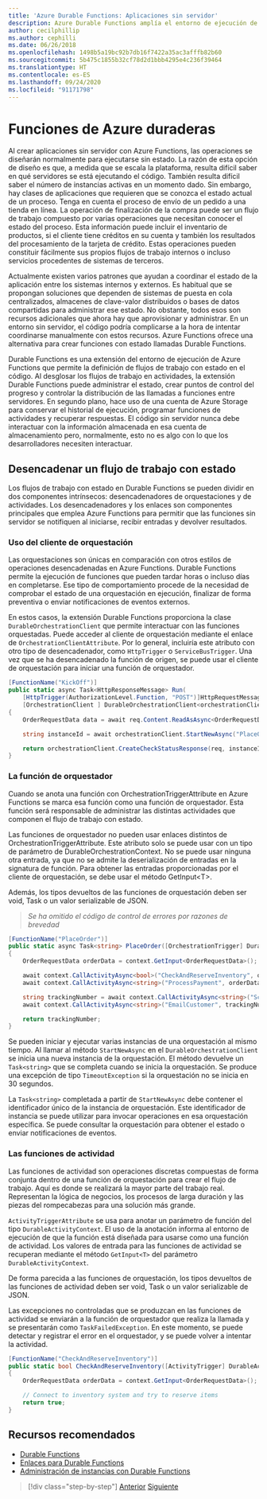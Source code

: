 ```yaml
---
title: 'Azure Durable Functions: Aplicaciones sin servidor'
description: Azure Durable Functions amplía el entorno de ejecución de Azure Functions para permitir flujos de trabajo con estado en el código.
author: cecilphillip
ms.author: cephilli
ms.date: 06/26/2018
ms.openlocfilehash: 1498b5a19bc92b7db16f7422a35ac3afffb82b60
ms.sourcegitcommit: 5b475c1855b32cf78d2d1bbb4295e4c236f39464
ms.translationtype: HT
ms.contentlocale: es-ES
ms.lasthandoff: 09/24/2020
ms.locfileid: "91171798"
---
```

# <a name="durable-azure-functions"></a>Funciones de Azure duraderas

Al crear aplicaciones sin servidor con Azure Functions, las operaciones se diseñarán normalmente para ejecutarse sin estado. La razón de esta opción de diseño es que, a medida que se escala la plataforma, resulta difícil saber en qué servidores se está ejecutando el código. También resulta difícil saber el número de instancias activas en un momento dado. Sin embargo, hay clases de aplicaciones que requieren que se conozca el estado actual de un proceso. Tenga en cuenta el proceso de envío de un pedido a una tienda en línea. La operación de finalización de la compra puede ser un flujo de trabajo compuesto por varias operaciones que necesitan conocer el estado del proceso. Esta información puede incluir el inventario de productos, si el cliente tiene créditos en su cuenta y también los resultados del procesamiento de la tarjeta de crédito. Estas operaciones pueden constituir fácilmente sus propios flujos de trabajo internos o incluso servicios procedentes de sistemas de terceros.

Actualmente existen varios patrones que ayudan a coordinar el estado de la aplicación entre los sistemas internos y externos. Es habitual que se propongan soluciones que dependen de sistemas de puesta en cola centralizados, almacenes de clave-valor distribuidos o bases de datos compartidas para administrar ese estado. No obstante, todos esos son recursos adicionales que ahora hay que aprovisionar y administrar. En un entorno sin servidor, el código podría complicarse a la hora de intentar coordinarse manualmente con estos recursos. Azure Functions ofrece una alternativa para crear funciones con estado llamadas Durable Functions.

Durable Functions es una extensión del entorno de ejecución de Azure Functions que permite la definición de flujos de trabajo con estado en el código. Al desglosar los flujos de trabajo en actividades, la extensión Durable Functions puede administrar el estado, crear puntos de control del progreso y controlar la distribución de las llamadas a funciones entre servidores. En segundo plano, hace uso de una cuenta de Azure Storage para conservar el historial de ejecución, programar funciones de actividades y recuperar respuestas. El código sin servidor nunca debe interactuar con la información almacenada en esa cuenta de almacenamiento pero, normalmente, esto no es algo con lo que los desarrolladores necesiten interactuar.

## <a name="triggering-a-stateful-workflow"></a>Desencadenar un flujo de trabajo con estado

Los flujos de trabajo con estado en Durable Functions se pueden dividir en dos componentes intrínsecos: desencadenadores de orquestaciones y de actividades. Los desencadenadores y los enlaces son componentes principales que emplea Azure Functions para permitir que las funciones sin servidor se notifiquen al iniciarse, recibir entradas y devolver resultados.

### <a name="working-with-the-orchestration-client"></a>Uso del cliente de orquestación

Las orquestaciones son únicas en comparación con otros estilos de operaciones desencadenadas en Azure Functions. Durable Functions permite la ejecución de funciones que pueden tardar horas o incluso días en completarse. Ese tipo de comportamiento procede de la necesidad de comprobar el estado de una orquestación en ejecución, finalizar de forma preventiva o enviar notificaciones de eventos externos.

En estos casos, la extensión Durable Functions proporciona la clase `DurableOrchestrationClient` que permite interactuar con las funciones orquestadas. Puede acceder al cliente de orquestación mediante el enlace de `OrchestrationClientAttribute`. Por lo general, incluiría este atributo con otro tipo de desencadenador, como `HttpTrigger` o `ServiceBusTrigger`. Una vez que se ha desencadenado la función de origen, se puede usar el cliente de orquestación para iniciar una función de orquestador.

```csharp
[FunctionName("KickOff")]
public static async Task<HttpResponseMessage> Run(
    [HttpTrigger(AuthorizationLevel.Function, "POST")]HttpRequestMessage req,
    [OrchestrationClient ] DurableOrchestrationClient<orchestrationClient>)
{
    OrderRequestData data = await req.Content.ReadAsAsync<OrderRequestData>();

    string instanceId = await orchestrationClient.StartNewAsync("PlaceOrder", data);

    return orchestrationClient.CreateCheckStatusResponse(req, instanceId);
}
```

### <a name="the-orchestrator-function"></a>La función de orquestador

Cuando se anota una función con OrchestrationTriggerAttribute en Azure Functions se marca esa función como una función de orquestador. Esta función será responsable de administrar las distintas actividades que componen el flujo de trabajo con estado.

Las funciones de orquestador no pueden usar enlaces distintos de OrchestrationTriggerAttribute. Este atributo solo se puede usar con un tipo de parámetro de DurableOrchestrationContext. No se puede usar ninguna otra entrada, ya que no se admite la deserialización de entradas en la signatura de función. Para obtener las entradas proporcionadas por el cliente de orquestación, se debe usar el método GetInput\<T\>.

Además, los tipos devueltos de las funciones de orquestación deben ser void, Task o un valor serializable de JSON.

> *Se ha omitido el código de control de errores por razones de brevedad*

```csharp
[FunctionName("PlaceOrder")]
public static async Task<string> PlaceOrder([OrchestrationTrigger] DurableOrchestrationContext context)
{
    OrderRequestData orderData = context.GetInput<OrderRequestData>();

    await context.CallActivityAsync<bool>("CheckAndReserveInventory", orderData);
    await context.CallActivityAsync<string>("ProcessPayment", orderData);

    string trackingNumber = await context.CallActivityAsync<string>("ScheduleShipping", orderData);
    await context.CallActivityAsync<string>("EmailCustomer", trackingNumber);

    return trackingNumber;
}
```

Se pueden iniciar y ejecutar varias instancias de una orquestación al mismo tiempo. Al llamar al método `StartNewAsync` en el `DurableOrchestrationClient` se inicia una nueva instancia de la orquestación. El método devuelve un `Task<string>` que se completa cuando se inicia la orquestación. Se produce una excepción de tipo `TimeoutException` si la orquestación no se inicia en 30 segundos.

La `Task<string>` completada a partir de `StartNewAsync` debe contener el identificador único de la instancia de orquestación. Este identificador de instancia se puede utilizar para invocar operaciones en esa orquestación específica. Se puede consultar la orquestación para obtener el estado o enviar notificaciones de eventos.

### <a name="the-activity-functions"></a>Las funciones de actividad

Las funciones de actividad son operaciones discretas compuestas de forma conjunta dentro de una función de orquestación para crear el flujo de trabajo. Aquí es donde se realizará la mayor parte del trabajo real. Representan la lógica de negocios, los procesos de larga duración y las piezas del rompecabezas para una solución más grande.

`ActivityTriggerAttribute` se usa para anotar un parámetro de función del tipo `DurableActivityContext`. El uso de la anotación informa al entorno de ejecución de que la función está diseñada para usarse como una función de actividad. Los valores de entrada para las funciones de actividad se recuperan mediante el método `GetInput<T>` del parámetro `DurableActivityContext`.

De forma parecida a las funciones de orquestación, los tipos devueltos de las funciones de actividad deben ser void, Task o un valor serializable de JSON.

Las excepciones no controladas que se produzcan en las funciones de actividad se enviarán a la función de orquestador que realiza la llamada y se presentarán como `TaskFailedException`. En este momento, se puede detectar y registrar el error en el orquestador, y se puede volver a intentar la actividad.

```csharp
[FunctionName("CheckAndReserveInventory")]
public static bool CheckAndReserveInventory([ActivityTrigger] DurableActivityContext context)
{
    OrderRequestData orderData = context.GetInput<OrderRequestData>();

    // Connect to inventory system and try to reserve items
    return true;
}
```

## <a name="recommended-resources"></a>Recursos recomendados

- [Durable Functions](/azure/azure-functions/durable-functions-overview)
- [Enlaces para Durable Functions](/azure/azure-functions/durable-functions-bindings)
- [Administración de instancias con Durable Functions](/azure/azure-functions/durable-functions-instance-management)

>[!div class="step-by-step"]
>[Anterior](event-grid.md)
>[Siguiente](orchestration-patterns.md)
